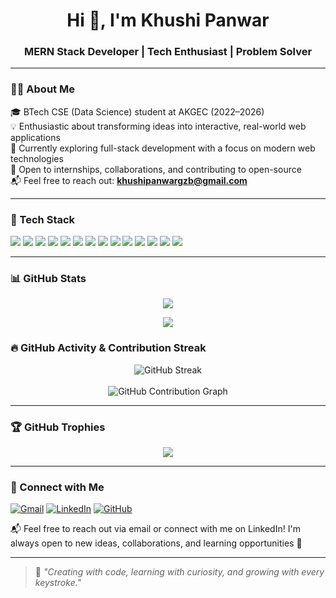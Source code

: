 <h1 align="center">Hi 👋, I'm Khushi Panwar</h1>
<h3 align="center">MERN Stack Developer | Tech Enthusiast | Problem Solver</h3>

---

### 👩‍💻 About Me

🎓 BTech CSE (Data Science) student at AKGEC (2022–2026)  
💡 Enthusiastic about transforming ideas into interactive, real-world web applications  
🧠 Currently exploring full-stack development with a focus on modern web technologies  
🤝 Open to internships, collaborations, and contributing to open-source  
📬 Feel free to reach out: **khushipanwargzb@gmail.com**

---

### 🚀 Tech Stack

<p align="left">
  <img src="https://img.shields.io/badge/HTML5-E34F26?style=flat&logo=html5&logoColor=white" />
  <img src="https://img.shields.io/badge/CSS3-1572B6?style=flat&logo=css3&logoColor=white" />
  <img src="https://img.shields.io/badge/JavaScript-F7DF1E?style=flat&logo=javascript&logoColor=black" />
  <img src="https://img.shields.io/badge/React-20232A?style=flat&logo=react&logoColor=61DAFB" />
  <img src="https://img.shields.io/badge/Next.js-000000?style=flat&logo=next.js&logoColor=white" />
  <img src="https://img.shields.io/badge/Tailwind_CSS-38B2AC?style=flat&logo=tailwind-css&logoColor=white" />
  <img src="https://img.shields.io/badge/Node.js-339933?style=flat&logo=node.js&logoColor=white" />
  <img src="https://img.shields.io/badge/Express.js-000000?style=flat&logo=express&logoColor=white" />
  <img src="https://img.shields.io/badge/MongoDB-4EA94B?style=flat&logo=mongodb&logoColor=white" />
  <img src="https://img.shields.io/badge/Firebase-FFCA28?style=flat&logo=firebase&logoColor=black" />
  <img src="https://img.shields.io/badge/Postman-FF6C37?style=flat&logo=postman&logoColor=white" />
  <img src="https://img.shields.io/badge/Git-F05032?style=flat&logo=git&logoColor=white" />
  <img src="https://img.shields.io/badge/GitHub-181717?style=flat&logo=github&logoColor=white" />
  <img src="https://img.shields.io/badge/Java-007396?style=flat&logo=java&logoColor=white" />
</p>

---

### 📊 GitHub Stats

<p align="center">
  <img src="https://github-readme-stats.vercel.app/api?username=khushi7983&show_icons=true&theme=tokyonight" />
</p>
<p align="center">
  <img src="https://github-readme-stats.vercel.app/api/top-langs/?username=khushi7983&layout=compact&theme=tokyonight" />
</p>


### 🔥 GitHub Activity & Contribution Streak

<p align="center">
  <img src="https://streak-stats.demolab.com?user=khushi7983&theme=tokyonight&hide_border=true&border_radius=5" alt="GitHub Streak"/>
  <br><br>
  <img src="https://github-readme-activity-graph.vercel.app/graph?username=khushi7983&theme=react-dark&bg_color=1a1b27&color=00FFFF&line=00FFFF&point=FFFFFF&hide_border=true" alt="GitHub Contribution Graph" />
</p>

---

### 🏆 GitHub Trophies

<p align="center">
  <img src="https://github-profile-trophy.vercel.app/?username=khushi7983&theme=darkhub" />
</p>

---
### 🤝 Connect with Me

<p align="left">
  <a href="mailto:khushipanwargzb@gmail.com"><img src="https://img.shields.io/badge/Gmail-D14836?style=flat&logo=gmail&logoColor=white" alt="Gmail" /></a>
  <a href="https://www.linkedin.com/in/khushi-panwar-139323256/" target="_blank"><img src="https://img.shields.io/badge/LinkedIn-0A66C2?style=flat&logo=linkedin&logoColor=white" alt="LinkedIn" /></a>
  <a href="https://github.com/khushi7983" target="_blank"><img src="https://img.shields.io/badge/GitHub-181717?style=flat&logo=github&logoColor=white" alt="GitHub" /></a>
</p>

📬 Feel free to reach out via email or connect with me on LinkedIn! I'm always open to new ideas, collaborations, and learning opportunities 🚀

---

> 🌟 *"Creating with code, learning with curiosity, and growing with every keystroke."*
